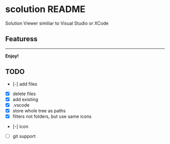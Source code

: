 # scolution README

Solution Viewer similiar to Visual Studio or XCode

## Featuress

---

**Enjoy!**

## TODO
- [-] add files
- [x] delete files
- [x] add existing
- [x] .vscode
- [x] store whole tree as paths
- [x] filters not folders, but use same icons
- [-] icon
- [ ] git support
